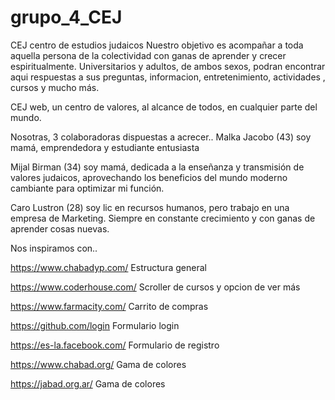 # grupo_4_CEJ

CEJ centro de estudios judaicos
Nuestro objetivo es acompañar a toda aquella persona de la colectividad con ganas de aprender y crecer espiritualmente.
Universitarios y adultos, de ambos sexos,  podran encontrar aqui respuestas a sus preguntas, informacion, entretenimiento, actividades , cursos y mucho más.  

CEJ web, un centro de valores, al alcance de todos, en cualquier parte del mundo.   
  
Nosotras, 3 colaboradoras dispuestas a acrecer.. 
Malka Jacobo (43) soy mamá, emprendedora y estudiante entusiasta

Mijal Birman (34) soy mamá, dedicada a la enseñanza y transmisión de valores judaicos, aprovechando los beneficios del mundo moderno cambiante para optimizar mi función.

Caro Lustron (28) soy lic en recursos humanos, pero trabajo en una empresa de Marketing. Siempre en constante crecimiento y con ganas de aprender cosas nuevas.



Nos inspiramos con..

https://www.chabadyp.com/     Estructura general

https://www.coderhouse.com/   Scroller de cursos y opcion de ver más 

https://www.farmacity.com/    Carrito de compras

https://github.com/login      Formulario login

https://es-la.facebook.com/   Formulario de registro

https://www.chabad.org/       Gama de colores

https://jabad.org.ar/         Gama de colores
